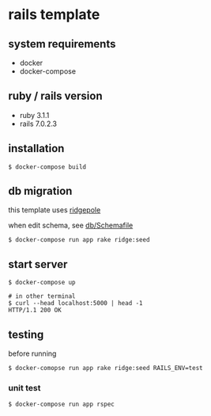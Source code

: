 # rails template

## system requirements

* docker
* docker-compose

## ruby / rails version

* ruby 3.1.1
* rails 7.0.2.3

## installation

```
$ docker-compose build
```

## db migration

this template uses [ridgepole](https://github.com/ridgepole/ridgepole)

when edit schema, see [db/Schemafile](./db/Schemafile)

```
$ docker-compose run app rake ridge:seed
```

## start server

```
$ docker-compose up

# in other terminal
$ curl --head localhost:5000 | head -1
HTTP/1.1 200 OK
```

## testing

before running

```
$ docker-comopse run app rake ridge:seed RAILS_ENV=test
```

### unit test

```
$ docker-compose run app rspec
```
